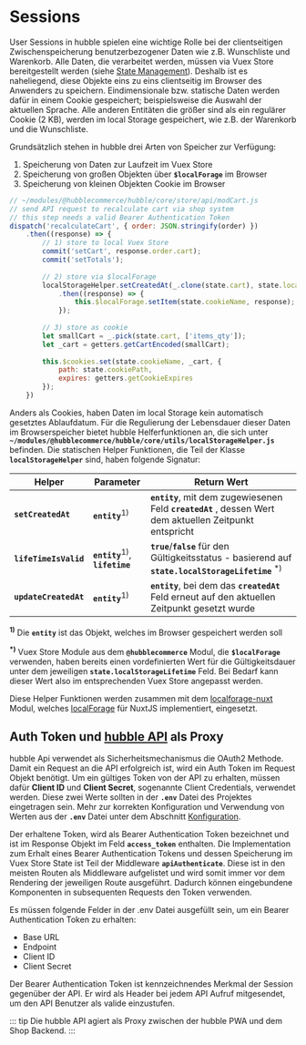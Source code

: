 # Sessions

User Sessions in hubble spielen eine wichtige Rolle bei der clientseitigen Zwischenspeicherung benutzerbezogener Daten wie z.B. Wunschliste und Warenkorb.
Alle Daten, die verarbeitet werden, müssen via Vuex Store bereitgestellt werden (siehe [State Management](./state)).
Deshalb ist es naheliegend, diese Objekte eins zu eins clientseitig im Browser des Anwenders zu speichern.
Eindimensionale bzw. statische Daten werden dafür in einem Cookie gespeichert; beispielsweise die Auswahl der aktuellen Sprache. 
Alle anderen Entitäten die größer sind als ein regulärer Cookie (2 KB), werden im local Storage gespeichert, wie z.B. der Warenkorb und die Wunschliste. 

Grundsätzlich stehen in hubble drei Arten von Speicher zur Verfügung:
1. Speicherung von Daten zur Laufzeit im Vuex Store
2. Speicherung von großen Objekten über __`$localForage`__ im Browser
3. Speicherung von kleinen Objekten Cookie im Browser

``` js
// ~/modules/@hubblecommerce/hubble/core/store/api/modCart.js
// send API request to recalculate cart via shop system
// this step needs a valid Bearer Authentication Token
dispatch('recalculateCart', { order: JSON.stringify(order) })
    .then((response) => {
        // 1) store to local Vuex Store
        commit('setCart', response.order.cart);
        commit('setTotals');
        
        // 2) store via $localForage
        localStorageHelper.setCreatedAt(_.clone(state.cart), state.localStorageLifetime)
            .then((response) => {
                this.$localForage.setItem(state.cookieName, response);
            });
        
        // 3) store as cookie
        let smallCart = _.pick(state.cart, ['items_qty']);
        let _cart = getters.getCartEncoded(smallCart);
        
        this.$cookies.set(state.cookieName, _cart, {
            path: state.cookiePath,
            expires: getters.getCookieExpires
        });
    })
```

Anders als Cookies, haben Daten im local Storage kein automatisch gesetztes Ablaufdatum. 
Für die Regulierung der Lebensdauer dieser Daten im Browserspeicher bietet hubble Helferfunktionen an,
die sich unter __`~/modules/@hubblecommerce/hubble/core/utils/localStorageHelper.js`__ befinden.
Die statischen Helper Funktionen, die Teil der Klasse __`localStorageHelper`__ sind, haben folgende Signatur:


| Helper | Parameter | Return Wert | 
| --- | --- | --- |
| __`setCreatedAt`__ | __`entity`__<sup>1)</sup> | __`entity`__, mit dem zugewiesenen Feld __`createdAt`__ , dessen Wert dem aktuellen Zeitpunkt entspricht |
| __`lifeTimeIsValid`__ |  __`entity`__<sup>1)</sup>, __`lifetime`__ | __`true`__/__`false`__ für den Gültigkeitsstatus - basierend auf __`state.localStorageLifetime`__ <sup>*)</sup> |
| __`updateCreatedAt`__ |  __`entity`__<sup>1)</sup> | __`entity`__, bei dem das __`createdAt`__ Feld erneut auf den aktuellen Zeitpunkt gesetzt wurde |
__<sup>1)</sup>__ Die __`entity`__ ist das Objekt, welches im Browser gespeichert werden soll

__<sup>*)</sup>__ Vuex Store Module aus dem __`@hubblecommerce`__ Modul, die __`$localForage`__ verwenden, haben bereits einen vordefinierten Wert für
die Gültigkeitsdauer unter dem jeweiligen __`state.localStorageLifetime`__ Feld. Bei Bedarf kann dieser Wert also im entsprechenden Vuex Store angepasst werden.


Diese Helper Funktionen werden zusammen mit dem [localforage-nuxt](https://www.npmjs.com/package/localforage-nuxt) Modul,
welches [localForage](https://github.com/localForage/localForage) für NuxtJS implementiert, eingesetzt.


## Auth Token und [hubble API](../../api) als Proxy

hubble Api verwendet als Sicherheitsmechanismus die OAuth2 Methode.
Damit ein Request an die API erfolgreich ist, wird ein Auth Token im Request Objekt benötigt. 
Um ein gültiges Token von der API zu erhalten, müssen dafür __Client ID__ und __Client Secret__, sogenannte Client Credentials,
verwendet werden. Diese zwei Werte sollten in der __`.env`__ 
Datei des Projektes eingetragen sein. Mehr zur korrekten Konfiguration und Verwendung von Werten aus der __`.env`__ Datei 
unter dem Abschnitt [Konfiguration](../configuration.md).

Der erhaltene Token, wird als Bearer Authentication Token bezeichnet und ist im Response Objekt im Feld __`access_token`__ enthalten.
Die Implementation zum Erhalt eines Bearer Authentication Tokens und dessen Speicherung im Vuex Store State ist Teil
der Middleware __`apiAuthenticate`__. Diese ist in den meisten Routen als Middleware aufgelistet und wird somit immer vor
dem Rendering der jeweiligen Route ausgeführt. Dadurch können eingebundene Komponenten in subsequenten Requests den Token
verwenden.

Es müssen folgende Felder in der .env Datei ausgefüllt sein, um ein Bearer Authentication Token zu erhalten:
+ Base URL
+ Endpoint
+ Client ID
+ Client Secret

Der Bearer Authentication Token ist kennzeichnendes Merkmal der Session gegenüber der API.
Er wird als Header bei jedem API Aufruf mitgesendet, um den API Benutzer als valide einzustufen. 

::: tip
Die hubble API agiert als Proxy zwischen der hubble PWA und dem Shop Backend. 
:::
